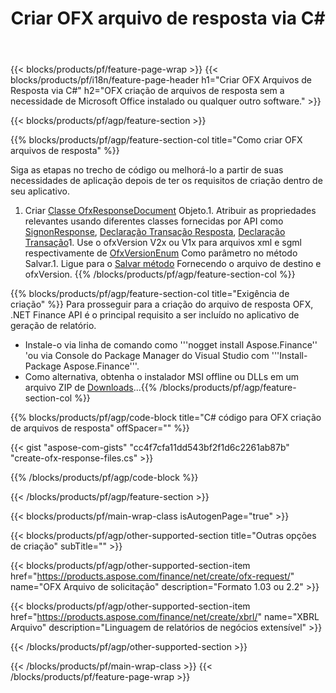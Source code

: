 ﻿---
title: Criar OFX arquivo de resposta via C#
description: Código de amostra para a criação do arquivo de resposta OFX. Use API código de exemplo para geração de arquivos de resposta em lote OFX em aplicativos baseados em .NET. 
url: /pt/net/create/ofx-response/
family: finance
platformtag: net
feature: create
informat: OFX Response
outformat: 
otherformats: OFX Response
---
{{< blocks/products/pf/feature-page-wrap >}}
{{< blocks/products/pf/i18n/feature-page-header h1="Criar OFX Arquivos de Resposta via C#" h2="OFX criação de arquivos de resposta sem a necessidade de Microsoft Office instalado ou qualquer outro software." >}}

{{< blocks/products/pf/agp/feature-section >}}

{{% blocks/products/pf/agp/feature-section-col title="Como criar OFX arquivos de resposta" %}}

Siga as etapas no trecho de código ou melhorá-lo a partir de suas necessidades de aplicação depois de ter os requisitos de criação dentro de seu aplicativo.

1. Criar [Classe OfxResponseDocument](https://apireference.aspose.com/finance/net/aspose.finance.ofx/ofxresponsedocument) Objeto.1. Atribuir as propriedades relevantes usando diferentes classes fornecidas por API como [SignonResponse](https://apireference.aspose.com/finance/net/aspose.finance.ofx.signon/signonresponse),  [Declaração Transação Resposta](https://apireference.aspose.com/finance/net/aspose.finance.ofx.bank/statementtransactionresponse), [Declaração Transação](https://apireference.aspose.com/finance/net/aspose.finance.ofx/statementtransaction)1. Use o ofxVersion V2x ou V1x para arquivos xml e sgml respectivamente de [OfxVersionEnum](https://apireference.aspose.com/finance/net/aspose.finance.ofx/ofxversionenum) Como parâmetro no método Salvar.1. Ligue para o [Salvar método](https://apireference.aspose.com/finance/net/aspose.finance.ofx/ofxresponsedocument/methods/save) Fornecendo o arquivo de destino e ofxVersion.
{{% /blocks/products/pf/agp/feature-section-col %}}

{{% blocks/products/pf/agp/feature-section-col title="Exigência de criação" %}}
Para prosseguir para a criação do arquivo de resposta OFX, .NET Finance API é o principal requisito a ser incluído no aplicativo de geração de relatório. 
- Instale-o via linha de comando como '''nogget install Aspose.Finance'' 'ou via Console do Package Manager do Visual Studio com '''Install-Package Aspose.Finance'''.
- Como alternativa, obtenha o instalador MSI offline ou DLLs em um arquivo ZIP de [Downloads](https://downloads.aspose.com/finance/net)...{{% /blocks/products/pf/agp/feature-section-col %}}

{{% blocks/products/pf/agp/code-block title="C# código para OFX criação de arquivos de resposta" offSpacer="" %}}

{{< gist "aspose-com-gists" "cc4f7cfa11dd543bf2f1d6c2261ab87b" "create-ofx-response-files.cs" >}}

{{% /blocks/products/pf/agp/code-block %}}

{{< /blocks/products/pf/agp/feature-section >}}

{{< blocks/products/pf/main-wrap-class isAutogenPage="true" >}}

{{< blocks/products/pf/agp/other-supported-section title="Outras opções de criação" subTitle="" >}}

{{< blocks/products/pf/agp/other-supported-section-item href="https://products.aspose.com/finance/net/create/ofx-request/" name="OFX Arquivo de solicitação" description="Formato 1.03 ou 2.2" >}}

{{< blocks/products/pf/agp/other-supported-section-item href="https://products.aspose.com/finance/net/create/xbrl/" name="XBRL Arquivo" description="Linguagem de relatórios de negócios extensível" >}}

{{< /blocks/products/pf/agp/other-supported-section >}}

{{< /blocks/products/pf/main-wrap-class >}}
{{< /blocks/products/pf/feature-page-wrap >}}